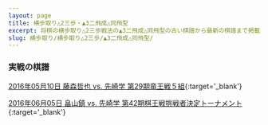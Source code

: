 ```yaml
---
layout: page
title: 横歩取り△2三歩・▲3二飛成△同飛型
excerpt: 将棋の横歩取り△2三歩戦法の▲3二飛成△同飛型の古い棋譜から最新の棋譜まで掲載しています。
slug: 横歩取り/横歩取り△2三歩/▲3二飛成△同飛型/
---
```


<figure class="kyokumen"
data-sente="先手"
data-gote="後手"
data-made="32"
data-title="▲3二飛成△同飛の図"
data-sfen="lnsgk1snl/6r2/p1pppp1pp/9/1p5b1/2P6/PP1PPPP1P/1SG6/LN2KGSNL b 1B1G2P1r 18"></figure>

### 実戦の棋譜

[2016年05月10日 藤森哲也 vs. 先崎学 第29期竜王戦５組](https://shogidb2.com/games/cd9afc475c2b38680818b85eda86312c59bcbdd5#f1532cd25ab80518dd51749ed273523223f67235){:target='_blank'}

[2016年06月05日 畠山鎮 vs. 先崎学 第42期棋王戦挑戦者決定トーナメント](https://shogidb2.com/games/bcd753b345243c46729ab850f8574aac522e4927#f1532cd25ab80518dd51749ed273523223f67235){:target='_blank'}
